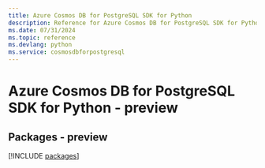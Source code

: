 ```yaml
---
title: Azure Cosmos DB for PostgreSQL SDK for Python
description: Reference for Azure Cosmos DB for PostgreSQL SDK for Python
ms.date: 07/31/2024
ms.topic: reference
ms.devlang: python
ms.service: cosmosdbforpostgresql
---
```

# Azure Cosmos DB for PostgreSQL SDK for Python - preview
## Packages - preview
[!INCLUDE [packages](cosmos-db-for-postgresql-index.md)]
